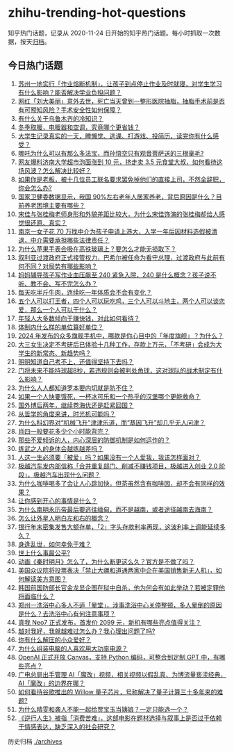 # zhihu-trending-hot-questions

知乎热门话题，记录从 2020-11-24
日开始的知乎热门话题。每小时抓取一次数据，按天[归档](./archives)。

## 今日热门话题

<!-- BEGIN -->
<!-- 最后更新时间 Thu Dec 12 2024 07:00:33 GMT+0800 (China Standard Time) -->

1. [苏州一地实行「作业熔断机制」，让孩子到点停止作业及时就寝，对学生学习有什么影响？能否解决学业负担问题？](https://www.zhihu.com/question/6447822043)
1. [网红「刘大美丽」意外去世，死亡当天曾到一整形医院抽脂，抽脂手术前是否有可预知风险？手术安全性如何保障？](https://www.zhihu.com/question/6443942642)
1. [有什么关于乌鲁木齐的冷知识？](https://www.zhihu.com/question/55094348)
1. [冬季取暖，电暖器和空调，究竟哪个更省钱？](https://www.zhihu.com/question/5813666417)
1. [大学生记录真实的一天，睡懒觉、逃课、打游戏、投简历，读完你有什么感受？](https://www.zhihu.com/question/6579939409)
1. [哪吒为什么可以有那么多法宝，而孙悟空只有观音菩萨送的三根毫毛?](https://www.zhihu.com/question/658325564)
1. [网友爆料济南大学超市泡面涨到 10 元，挤走卖 3.5 元食堂大叔，如何看待这场风波？怎么解决比较好？](https://www.zhihu.com/question/6424849506)
1. [如果你是老板，被十几位员工联名要求罢免掉他们的直接上司，不然全辞职，你会怎么办?](https://www.zhihu.com/question/3660334847)
1. [国家卫健委数据显示，我国 90%左右老年人居家养老，背后原因是什么？目前养老困境主要有哪些？](https://www.zhihu.com/question/6538657813)
1. [宋佳与张桂梅老师身形和外貌差距比较大，为什么宋佳饰演的张桂梅却给人感觉很还原、真实？](https://www.zhihu.com/question/5975422008)
1. [南京一女子花 70 万找中介为孩子申请上港大，入学一年后因材料造假被清退，中介需要承担哪些法律责任？](https://www.zhihu.com/question/6360528540)
1. [为什么苹果手表会吸在高铁玻璃上？要怎么才能无损取下？](https://www.zhihu.com/question/6473456780)
1. [叙利亚过渡政府正式接管权力，巴希尔被任命为看守总理，过渡政府与此前有何不同？对局势有哪些影响？](https://www.zhihu.com/question/6503825131)
1. [妈妈辅导孩子写作业血压飙至 240 紧急入院，240 是什么概念？孩子说不听、教不会、写不完怎么办？](https://www.zhihu.com/question/6561247674)
1. [每天吃半斤牛肉，连续吃一年体质会不会有变化？](https://www.zhihu.com/question/64085283)
1. [五个人可以打王者，四个人可以玩吃鸡，三个人可以斗地主，两个人可以谈恋爱，那么一个人可以干什么？](https://www.zhihu.com/question/3198021670)
1. [年轻人大多数倾向于赚快钱，对此如何看待？](https://www.zhihu.com/question/6470096248)
1. [体制内什么样的单位算好单位？](https://www.zhihu.com/question/2540707705)
1. [2024 年发布的众多旗舰手机中，哪款是你心目中的「年度旗舰」？为什么？](https://www.zhihu.com/question/6490242105)
1. [大三女生决定不考研后已体验十几种工作，存款上万元，「不考研」会成为大学生的新常态、新趋势吗？](https://www.zhihu.com/question/6467334098)
1. [明明知道自己考不上，还值得坚持下去吗？](https://www.zhihu.com/question/5294441885)
1. [门将未来不能持球超8秒，若违规则会被判处角球，这对球队的战术制定有什么影响？](https://www.zhihu.com/question/6096570222)
1. [为什么人人都知道罗本要内切就是防不住？](https://www.zhihu.com/question/310628014)
1. [如果一个人快要饿死，一杯冰可乐和一个热乎的汉堡哪个更能救命？](https://www.zhihu.com/question/6305702425)
1. [国外博后两年，继续卷海优还是赶紧回国？](https://www.zhihu.com/question/6517741079)
1. [从哲学的角度来讲，时光机可能吗？](https://www.zhihu.com/question/6125426281)
1. [为什么科幻界对“机械飞升”津津乐道，而“基因飞升”却几乎无人问津？](https://www.zhihu.com/question/441417478)
1. [肖四一般要花多少个小时能背完？](https://www.zhihu.com/question/464748787)
1. [那些不爱倾诉的人，内心深层的防御机制是如何运作的？](https://www.zhihu.com/question/6227647447)
1. [练武之人的身体会越练越差吗？](https://www.zhihu.com/question/6134623357)
1. [人这一生必须要「被爱」吗？如果没有一个人爱我，我该怎样面对？](https://www.zhihu.com/question/6473043603)
1. [极越汽车发内部信称「合并重复部门、削减不赚钱项目，极越进入创业 2.0 阶段」，极越汽车出现什么问题？](https://www.zhihu.com/question/6582036876)
1. [为什么咖啡喝多了会让人心跳加快，但茶虽然含有咖啡因，却不会有同样的效果？](https://www.zhihu.com/question/1848242777)
1. [让你感到开心的事情是什么？](https://www.zhihu.com/question/641891862)
1. [为什么南明永历帝最后要逃往缅甸，而不是越南，或者途径越南去海南？](https://www.zhihu.com/question/4877458915)
1. [怎么让外星人明白左和右的概念？](https://www.zhihu.com/question/6077800535)
1. [银行年末密集发售大额存单，「2」字头存款利率再现，这波利率上调能延续多久？](https://www.zhihu.com/question/6541492012)
1. [身逢乱世，如何幸免于难？](https://www.zhihu.com/question/6040520674)
1. [世上什么事最公平?](https://www.zhihu.com/question/1473238021)
1. [动画《秦时明月》怎么了，为什么断更这么久？官方是不做了吗？](https://www.zhihu.com/question/6355612406)
1. [美国众议院将投票表决「禁止大疆和道通两家中企在美国销售新无人机」，如何解读美方意图？](https://www.zhihu.com/question/6454091265)
1. [韩国前国防部长官金龙显企图在狱中自杀，他为何会有如此举动？若被定罪他将面临什么？](https://www.zhihu.com/question/6551574890)
1. [郑州一洗浴中心多人不适「晕堂」，涉事洗浴中心关停整顿，多人晕倒的原因是什么？去洗浴中心有何注意事项？](https://www.zhihu.com/question/6445744460)
1. [真我 Neo7 正式发布，首发价 2099 元，新机有哪些亮点值得关注？](https://www.zhihu.com/question/6581317541)
1. [越对我好，我就越难过怎么办？我心理出问题了吗?](https://www.zhihu.com/question/5879354325)
1. [你有什么解压的小众爱好？](https://www.zhihu.com/question/618709255)
1. [为什么组装电脑的人喜欢用大功率电源？](https://www.zhihu.com/question/6556703688)
1. [OpenAI 正式开放 Canvas，支持 Python 编码，可整合到定制 GPT 中，有哪些亮点？](https://www.zhihu.com/question/6538689607)
1. [广电总局出手管理 AI「魔改」视频，相关视频以假乱真、为博流量亵渎经典，AI「魔改」的边界在哪？](https://www.zhihu.com/question/6444691483)
1. [如何看待谷歌推出的 Willow 量子芯片，号称解决了量子计算三十多年来的难题?](https://www.zhihu.com/question/6448259220)
1. [为什么晴雯和袭人不能一起给贾宝玉当姨娘？一定只能选一个？](https://www.zhihu.com/question/5367703473)
1. [《逆行人生》被指「消费苦难」，这部电影在题材选择与叙事上是否过于依赖于情感表达，缺乏深入的社会研究？](https://www.zhihu.com/question/5975723005)

<!-- END -->

历史归档 [./archives](./archives)
